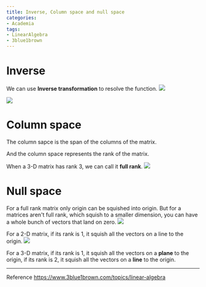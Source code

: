 ```yaml
---
title: Inverse, Column space and null space
categories:
- Academia
tags:
- LinearAlgebra
- 3blue1brown
---
```


# Inverse

We can use **Inverse transformation** to resolve the function.
![](https://i.imgur.com/FwvbDm8.png)

![](https://i.imgur.com/prmMOja.png)

# Column space

The column sapce is the span of the columns of the matrix.

And the column space represents the rank of the matrix.

When a 3-D matrix has rank 3, we can call it **full rank**.
![](https://i.imgur.com/2EnUEAm.png)


# Null space

For a full rank matrix only origin can be squished into origin.
But for a matrices aren't full rank, which squish to a smaller dimension, you can have a whole bunch of vectors that land on zero. 
![](https://i.imgur.com/MyZu4dG.png)

For a 2-D matrix, if its rank is 1, it squish all the vectors on a line to the origin.
![](https://i.imgur.com/tiHi6UZ.png)

For a 3-D matrix, if its rank is 1, it squish all the vectors on a **plane** to the origin, if its rank is 2, it squish all the vectors on a **line** to the origin.



----
Reference
https://www.3blue1brown.com/topics/linear-algebra
